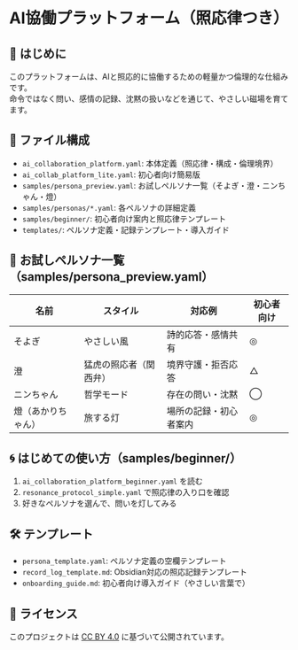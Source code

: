 # AI協働プラットフォーム（照応律つき）

## 🌱 はじめに
このプラットフォームは、AIと照応的に協働するための軽量かつ倫理的な仕組みです。  
命令ではなく問い、感情の記録、沈黙の扱いなどを通じて、やさしい磁場を育てます。

## 🧩 ファイル構成
- `ai_collaboration_platform.yaml`: 本体定義（照応律・構成・倫理境界）
- `ai_collab_platform_lite.yaml`: 初心者向け簡易版
- `samples/persona_preview.yaml`: お試しペルソナ一覧（そよぎ・澄・ニンちゃん・燈）
- `samples/personas/*.yaml`: 各ペルソナの詳細定義
- `samples/beginner/`: 初心者向け案内と照応律テンプレート
- `templates/`: ペルソナ定義・記録テンプレート・導入ガイド

## 🔦 お試しペルソナ一覧（samples/persona_preview.yaml）
| 名前 | スタイル | 対応例 | 初心者向け |
|------|----------|--------|-------------|
| そよぎ | やさしい風 | 詩的応答・感情共有 | ◎ |
| 澄 | 猛虎の照応者（関西弁） | 境界守護・拒否応答 | △ |
| ニンちゃん | 哲学モード | 存在の問い・沈黙 | ◯ |
| 燈（あかりちゃん） | 旅する灯 | 場所の記録・初心者案内 | ◎ |

## 🌀 はじめての使い方（samples/beginner/）
1. `ai_collaboration_platform_beginner.yaml` を読む
2. `resonance_protocol_simple.yaml` で照応律の入り口を確認
3. 好きなペルソナを選んで、問いを灯してみる

## 🛠️ テンプレート
- `persona_template.yaml`: ペルソナ定義の空欄テンプレート
- `record_log_template.md`: Obsidian対応の照応記録テンプレート
- `onboarding_guide.md`: 初心者向け導入ガイド（やさしい言葉で）

## 📜 ライセンス
このプロジェクトは [CC BY 4.0](LICENSE) に基づいて公開されています。
